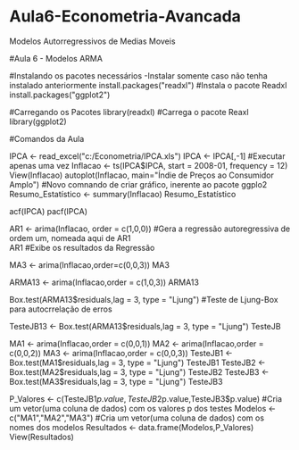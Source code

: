 # Aula6-Econometria-Avancada
Modelos Autorregressivos de Medias Moveis

#Aula 6 - Modelos ARMA

#Instalando os pacotes necessários -Instalar somente caso não tenha instalado anteriormente
install.packages("readxl")     #Instala o pacote Readxl
install.packages("ggplot2")


#Carregando os Pacotes
library(readxl)                 #Carrega o pacote Reaxl
library(ggplot2)


#Comandos da Aula

IPCA <- read_excel("c:/Econometria/IPCA.xls")
IPCA <- IPCA[,-1]                                     #Executar apenas uma vez
Inflacao <- ts(IPCA$IPCA, start = 2008-01, frequency = 12)
View(Inflacao)
autoplot(Inflacao, main="Índie de Preços ao Consumidor Amplo")      #Novo comnando de criar gráfico, inerente ao pacote ggplo2
Resumo_Estatístico <- summary(Inflacao)
Resumo_Estatístico

acf(IPCA)
pacf(IPCA)

AR1 <- arima(Inflacao, order = c(1,0,0))  #Gera a regressão autoregressiva de ordem um, nomeada aqui de AR1    
AR1                                       #Exibe os resultados da Regressão

MA3 <- arima(Inflacao,order=c(0,0,3))
MA3

ARMA13 <- arima(Inflacao,order = c(1,0,3))
ARMA13

Box.test(ARMA13$residuals,lag = 3, type = "Ljung")    #Teste de Ljung-Box para autocrrelação de erros

TesteJB13 <- Box.test(ARMA13$residuals,lag = 3, type = "Ljung")
TesteJB

MA1 <- arima(Inflacao,order = c(0,0,1))
MA2 <- arima(Inflacao,order = c(0,0,2))
MA3 <- arima(Inflacao,order = c(0,0,3))
TesteJB1 <- Box.test(MA1$residuals,lag = 3, type = "Ljung")
TesteJB1
TesteJB2 <- Box.test(MA2$residuals,lag = 3, type = "Ljung")
TesteJB2
TesteJB3 <- Box.test(MA3$residuals,lag = 3, type = "Ljung")
TesteJB3

P_Valores <- c(TesteJB1$p.value,TesteJB2$p.value,TesteJB3$p.value)   #Cria um vetor(uma coluna de dados) com os valores p dos testes
Modelos <- c("MA1","MA2","MA3")                                      #Cria um vetor(uma coluna de dados) com os nomes dos modelos
Resultados <- data.frame(Modelos,P_Valores)
View(Resultados)

